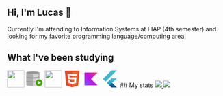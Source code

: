 ## Hi, I'm Lucas 👋

Currently I'm attending to Information Systems at FIAP (4th semester) and looking for my favorite programming language/computing area!

## What I've been studying
<img src="https://cdn.jsdelivr.net/gh/devicons/devicon/icons/java/java-original.svg" width="40" height="40"/>
<img src="https://raw.githubusercontent.com/devicons/devicon/6910f0503efdd315c8f9b858234310c06e04d9c0/icons/sqldeveloper/sqldeveloper-original.svg" width="40" height="40"/> <img src="https://s3.dualstack.us-east-2.amazonaws.com/pythondotorg-assets/media/files/python-logo-only.svg" width="40" height="40">
<img src="https://raw.githubusercontent.com/devicons/devicon/6910f0503efdd315c8f9b858234310c06e04d9c0/icons/html5/html5-original.svg" width="40" height="40">
<img src="https://raw.githubusercontent.com/devicons/devicon/refs/heads/master/icons/kotlin/kotlin-original.svg" width="40" height="40">
<img src="https://raw.githubusercontent.com/devicons/devicon/refs/heads/master/icons/flutter/flutter-original.svg" width="40" height="40">
## My stats
<a href="https://github.com/lucaslimb">
  <img height="180em" src="https://github-readme-stats-eight-theta.vercel.app/api?username=lucaslimb&show_icons=true&theme=algolia&include_all_commits=true&count_private=true"/>
  <img height="180em" src="https://github-readme-stats-eight-theta.vercel.app/api/top-langs/?username=lucaslimb&layout=compact&langs_count=8&theme=algolia"/>
</a>
